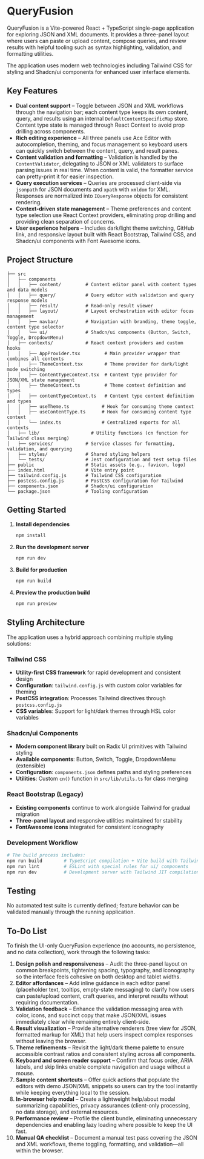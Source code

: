 # QueryFusion

QueryFusion is a Vite-powered React + TypeScript single-page application for exploring JSON and XML documents. It provides a three-panel layout where users can paste or upload content, compose queries, and review results with helpful tooling such as syntax highlighting, validation, and formatting utilities.

The application uses modern web technologies including Tailwind CSS for styling and Shadcn/ui components for enhanced user interface elements.

## Key Features

- **Dual content support** – Toggle between JSON and XML workflows through the navigation bar; each content type keeps its own content, query, and results using an internal `DefaultContentSpecificMap` store. Content type state is managed through React Context to avoid prop drilling across components.
- **Rich editing experience** – All three panels use Ace Editor with autocompletion, theming, and focus management so keyboard users can quickly switch between the content, query, and result panes.
- **Content validation and formatting** – Validation is handled by the `ContentValidator`, delegating to JSON or XML validators to surface parsing issues in real time. When content is valid, the formatter service can pretty-print it for easier inspection.
- **Query execution services** – Queries are processed client-side via `jsonpath` for JSON documents and `xpath` with `xmldom` for XML. Responses are normalized into `IQueryResponse` objects for consistent rendering.
- **Context-driven state management** – Theme preferences and content type selection use React Context providers, eliminating prop drilling and providing clean separation of concerns.
- **User experience helpers** – Includes dark/light theme switching, GitHub link, and responsive layout built with React Bootstrap, Tailwind CSS, and Shadcn/ui components with Font Awesome icons.

## Project Structure

```
├── src
│   ├── components
│   │   ├── content/         # Content editor panel with content types and data models
│   │   ├── query/           # Query editor with validation and query response models  
│   │   ├── result/          # Read-only result viewer
│   │   ├── layout/          # Layout orchestration with editor focus management
│   │   ├── navbar/          # Navigation with branding, theme toggle, content type selector
│   │   └── ui/              # Shadcn/ui components (Button, Switch, Toggle, DropdownMenu)
│   ├── contexts/            # React context providers and custom hooks
│   │   ├── AppProvider.tsx         # Main provider wrapper that combines all contexts
│   │   ├── ThemeContext.tsx        # Theme provider for dark/light mode switching
│   │   ├── ContentTypeContext.tsx  # Content type provider for JSON/XML state management
│   │   ├── themeContext.ts         # Theme context definition and types
│   │   ├── contentTypeContext.ts   # Content type context definition and types
│   │   ├── useTheme.ts            # Hook for consuming theme context
│   │   ├── useContentType.ts      # Hook for consuming content type context
│   │   └── index.ts               # Centralized exports for all contexts
│   ├── lib/                   # Utility functions (cn function for Tailwind class merging)
│   ├── services/            # Service classes for formatting, validation, and querying
│   ├── styles/              # Shared styling helpers
│   └── tests/               # Jest configuration and test setup files
├── public                   # Static assets (e.g., favicon, logo)
├── index.html               # Vite entry point
├── tailwind.config.js       # Tailwind CSS configuration
├── postcss.config.js        # PostCSS configuration for Tailwind
├── components.json          # Shadcn/ui configuration
└── package.json             # Tooling configuration
```

## Getting Started

1. **Install dependencies**
   ```bash
   npm install
   ```
2. **Run the development server**
   ```bash
   npm run dev
   ```
3. **Build for production**
   ```bash
   npm run build
   ```
4. **Preview the production build**
   ```bash
   npm run preview
   ```

## Styling Architecture

The application uses a hybrid approach combining multiple styling solutions:

### Tailwind CSS
- **Utility-first CSS framework** for rapid development and consistent design
- **Configuration**: `tailwind.config.js` with custom color variables for theming
- **PostCSS integration**: Processes Tailwind directives through `postcss.config.js`
- **CSS variables**: Support for light/dark themes through HSL color variables

### Shadcn/ui Components  
- **Modern component library** built on Radix UI primitives with Tailwind styling
- **Available components**: Button, Switch, Toggle, DropdownMenu (extensible)
- **Configuration**: `components.json` defines paths and styling preferences
- **Utilities**: Custom `cn()` function in `src/lib/utils.ts` for class merging

### React Bootstrap (Legacy)
- **Existing components** continue to work alongside Tailwind for gradual migration
- **Three-panel layout** and responsive utilities maintained for stability
- **FontAwesome icons** integrated for consistent iconography

### Development Workflow
```bash
# The build process includes:
npm run build        # TypeScript compilation + Vite build with Tailwind processing
npm run lint         # ESLint with special rules for ui/ components
npm run dev          # Development server with Tailwind JIT compilation
```

## Testing

No automated test suite is currently defined; feature behavior can be validated manually through the running application.

## To-Do List

To finish the UI-only QueryFusion experience (no accounts, no persistence, and no data collection), work through the following tasks:

1. **Design polish and responsiveness** – Audit the three-panel layout on common breakpoints, tightening spacing, typography, and iconography so the interface feels cohesive on both desktop and tablet widths.
2. **Editor affordances** – Add inline guidance in each editor panel (placeholder text, tooltips, empty-state messaging) to clarify how users can paste/upload content, craft queries, and interpret results without requiring documentation.
3. **Validation feedback** – Enhance the validation messaging area with color, icons, and succinct copy that make JSON/XML issues immediately clear while remaining entirely client-side.
4. **Result visualization** – Provide alternative renderers (tree view for JSON, formatted markup for XML) that help users inspect complex responses without leaving the browser.
5. **Theme refinements** – Revisit the light/dark theme palette to ensure accessible contrast ratios and consistent styling across all components.
6. **Keyboard and screen reader support** – Confirm that focus order, ARIA labels, and skip links enable complete navigation and usage without a mouse.
7. **Sample content shortcuts** – Offer quick actions that populate the editors with demo JSON/XML snippets so users can try the tool instantly while keeping everything local to the session.
8. **In-browser help modal** – Create a lightweight help/about modal summarizing capabilities, privacy assurances (client-only processing, no data storage), and external resources.
9. **Performance review** – Profile the client bundle, eliminating unnecessary dependencies and enabling lazy loading where possible to keep the UI fast.
10. **Manual QA checklist** – Document a manual test pass covering the JSON and XML workflows, theme toggling, formatting, and validation—all within the browser.

